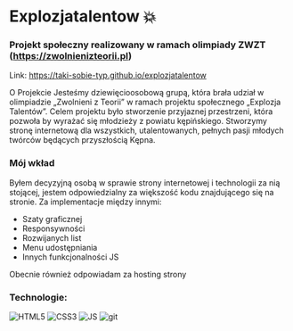 # **Explozjatalentow 💥**
### Projekt społeczny realizowany w ramach olimpiady **ZWZT** (https://zwolnienizteorii.pl)

Link: https://taki-sobie-typ.github.io/explozjatalentow

O Projekcie
Jesteśmy dziewięcioosobową grupą, która brała udział w olimpiadzie „Zwolnieni z Teorii” w ramach projektu społecznego „Explozja Talentów”. Celem projektu było stworzenie przyjaznej przestrzeni, która pozwoła by wyrażać się młodzieży z powiatu kępińskiego. Stworzymy stronę internetową dla wszystkich, utalentowanych, pełnych pasji młodych twórców będących przyszłością Kępna.

### Mój wkład
Byłem decyzyjną osobą w sprawie strony internetowej i technologii za nią stojącej, jestem odpowiedzialny za większość kodu znajdującego się na stronie.
Za implementacje między innymi:
- Szaty graficznej
- Responsywności
- Rozwijanych list
- Menu udostępniania
- Innych funkcjonalności JS

Obecnie również odpowiadam za hosting strony

### Technologie:
<p align="left">
  <img alt="HTML5" src="https://custom-icon-badges.demolab.com/badge/HTML5-de611f?style=for-the-badge&logo=html5&logoColor=white" />
  <img alt="CSS3" src="https://custom-icon-badges.demolab.com/badge/CSS3-3371ff?style=for-the-badge&logo=css3&logoColor=white" />
  <img alt="JS" src="https://custom-icon-badges.demolab.com/badge/JS-ffe91a?style=for-the-badge&logo=javascript&logoColor=black" />
  <img alt="git" src="https://img.shields.io/badge/-Git-F05032?style=for-the-badge&logo=git&logoColor=white" />
</p>
